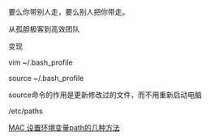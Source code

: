要么你带别人走，要么别人把你带走。

从孤胆极客到高效团队

变现

vim ~/.bash_profile

source ~/.bash_profile

source命令的作用是更新修改过的文件，而不用重新启动电脑

/etc/paths

[MAC 设置环境变量path的几种方法](http://www.flakor.cn/2014-09-14-714.html)